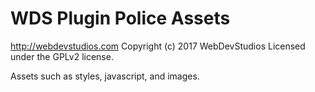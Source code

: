 # WDS Plugin Police Assets #
http://webdevstudios.com
Copyright (c) 2017 WebDevStudios
Licensed under the GPLv2 license.

Assets such as styles, javascript, and images.